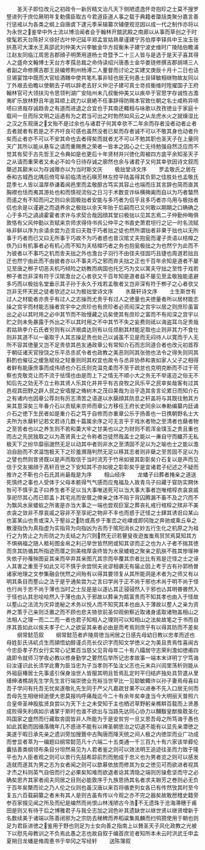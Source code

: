 <!-- { "loadSidebar": true } -->
　　圣天子即位改元之初政令一新厉精文治凡天下侧陋遗逸怀竒抱珍之士莫不搜罗豋进列于庶位厥明年复勅儒臣取古今君道臣道人事之载于典籍者櫽括类聚分嘉言善行惩戒以为各类之纲上自唐虞下逮元季采辑纂次辅便观览因以成一代之制作亦将以为永世之鉴举中外士流以博洽闻者会于翰林开舘武殿之南廊以从事而草创之于时俊髦若天台陈好义徐好古叶仲汜延平郑孟宣姑熟章谨建宁苏伯厚李铎呉中王汝玉张拱髙可大溧水王真邵武刘仲美大兴李敏金华方叔衡朱子建宁波史维时广陵陆伯瞻浦江赵友同临江周思吉郡顔子明萧用道杨士竒暨予二十三人皆与是选于是天子喜其得人之盛命文翰博士天台方孝孺总裁之命侍读绍兴唐愚士金华娄琏修撰吉郡胡靖三人者副之命修撰吉郡王艮编修荆州杨溥二人董督而讨论之实建文庚辰十月十二日也诘旦锡宴馆中既而大官给酒饍中使共笔札事非轻也居无何愚士艮铎敏相继物故友同以丁外艰去伯瞻以使朝去子明以辞老去好义仲汜子建可真士竒叔衡维时陞擢国子王府翰林官可大领扶沟令思领判湖广安陆州未几叔衡仲美又以疾卒于官思字存诚性古澹夷旷乐放林野且年逾耳顺上疏力以衰絶不任事辞得防赐本官致仕朝之名士咸称异啧啧曰贤哉存诚趋舎之有道而进退之合宜也于其南还輙相与咏歌以孜孜徳业于家庭十载间一旦而际文明之运遇有为之君当可出之时勃然如风云之从龙虎水火之就燥湿比之汉之东观唐之文殆不是过余也与诸君子何其幸欤不二年余而存者没者动者止者去者就者有若是之不齐吁良可感也虽然没者已矣而存者诚不可以不敬其身也动者升矣而止者亦不可以不安其命也去者得矣而就者尤不可以不勉其职也圣天子在上量同天广其所以能从悬车之请而重赐赉之荣者一皆本之因心之仁无待勉强自然泛应而不觉其有契于古先哲王之令典如是也更后十年贤材并兴徳化周被四方底平余知圣天子之从请而重荣者又未必不如今日待存诚之廓然也余与诸君子又何其幸欤因诗文叙而槩述其巅末以为存诚赠亦以为当时斯文庆
　　极拙堂诗文序
　　罗孟敬氏之居在泰和古城西北隅后倚穹阜前临清池石暎芳林左控平陆盖得其负郭之佳胜处也孟敬氏昆季七人皆以温厚恭谦着闻邑里而孟敬醇古笃实其容止也端而庄其言辞也简而直其胸襟也恬而夷其游处也和而慎视流俗之日习于术数变诈纵横捭阖而自以为巧者螫然而逺之有不知而问之则曰余固极拙者安能与多巧者为侣乎且多巧者亦乌用与极拙者侣也余是以谨避之而退养余之极拙以余天年贻于后嗣而已又何敢以期期之口确确之心于多巧之譊譊霍霍者求许与求契合哉因顔其堂曰极拙以见其志焉二子仲勤仲晦俱敦恪有父风仲勤以贡赋来京师求得侍书呉公仲平之书直史萧君坦行之记一时名流赋咏非鲜以序为余请余尝为迩言曰夫耽于巧者拙之徒也然所谓拙者非果于拙也以无所事于巧者而已又曰无所事于巧故不为巧者惑也昔汉隂丈夫抱瓮而灌子贡语以桔橰之佚乃曰有机事者必有机心而不知为夫桔橰巧者之务也抱瓮极拙之为也然宁为此而不为彼者以不事巧之机而舎夫拙之外也澹台子羽行不由径夫径固巧且捷也周道若拙且迂也然宁由此而不由彼者亦以不事夫巧之邪而弃夫拙之正也千百年余知是道者不屡见至唐之栁子切恶夫机巧倾险之妨教而病国也托乞巧为文以寓夫守拙之至性于戏若栁子者岂非深有符于汉隂澹台之心者欤又千百年知是道者益不屡见至孟敬独能逺避多巧而以极拙名堂垂示其子孙于永久于戏若孟敬者又岂非深有符于栁子之心者欤又岂非无怀天民之徒者欤述之以为极拙堂诗文序
　　氷蘖轩诗文序
　　士生斯世有过人之材能者亦贵乎有过人之志操而尤贵乎有过人之徳量也夫徳量者所以居材能志操之宫宇而材能志操者宫宇中之庶珍也有庶珍者必资闳深之宫宇以居之则庶珍虽富出之必以其时用之必中其节而不贻慢藏之讥矣使其有庶珍之富而不有闳深之宫宇以贮之则未免暴露于外出之不以其时用之不中其节不失之妄费则祗以诲盗耳乌足贵哉若姑熟李介石氏者穷则有以济艰虞达则有以任烦剧其材能足取也止则非其力不食仕则非其道不以一毫取于人其志操足贵也处己以诚虽不见是而无闷待人以寛而于人无所不容其徳量又岂不足贵欤其邑友通政章公有常知介石而志同道合者也改元初首荐于朝征诸天官授饶之乐平丞丞贰令者也政教之美恶则同其张弛也法令之得失则同其斟酌也催征之缓急赋役之轻重则同其权宜也故令与丞非协恭和衷如家人父子之相得者鲜有能康庶事而成伟绩也介石氏则克温克柔而不至于疏怠也克明克断而不过于苛察也克敬克让而不流于怯懦也由是而上下之情无不顺小大之务无不举逺迩之俗无不知后先之効无不立士称其贤人乐其化井井乎有古良牧之风乐平之民幸矣哉客有过其邑视其田野之辟人民之安墙屋之脩树木之茂曰美哉为治乎造其舎言论累日而知介石之有诸内也因章公荐剡有厉志清苦之语遂以氷蘖顔其防息之轩盖将与其既往勉其方来其意深矣三年春介石以贡赋来京师而章公方移任王府长史同余以奉勅编纂内廷诵介石之徳下生民者如是重介石之笃于自修而亦重章公乐于扬善也一日携朝野名士大夫所为氷蘖轩记若文若诗几数十篇属余序之可无言乎于戏氷者物之至清者也蘖者物之至苦者也以之养生则不若和羮大牢之甘美也以之为财则不若浑金璞玉之贵且重也而古之先民独取之以为髙贤真士之令称者岂徒然哉盖士之能以一亷自守而纎芥无私极天下之纷华靡丽邈然无足以动其中者则非氷之至清固不足以为之喻也士之能以澹泊自励而不求温饱极天下之珍羞滫瀡判然无足以移其志者则非蘖之至苦固不足以为之譬也然则昔贤既以是声而取信于当时流芳于竹帛如彼其彰彰矣介石复以是声而见信于交友揭顔于髙轩百世之下安知其不亦如彼之彰彰矣乎是宜诸君子纪述之不疑而推许之不靳也介石氏其尚朂哉是为序
　　相山经序
　　龙蟠子曰葬者掩亲之道送死慎终之事也人受体于父母本骸得气气感而应鬼福及人故青乌子曰藏于窅防实闗休咎可不慎乎孟子曰养生者不足以当大事唯送死可以当大事大事者岂唯棺椁衣衾哀戚享祀尽其心而已耶盖卜其宅兆而安厝之俾亲之体不陷于背囚腾漏不畜不及之穴而不为飘风水泉蝼蚁之所害是亦当大事之一端也尝观巨室之葬丧礼戒行棺椁之殡非不美衣衾之敛非不厚哀戚之容非不至享祀之物非不丰也而惑于迂怪之士肆其诱诳曰某山也富某山也贵或深入于壑谷之防或髙步于峯峦之屹嶫或即冈陇之奔驰或乘丘阜之散漫指伪为真指虚为实指背为向指凶为吉而于隂阳消长之妙五行生化之机原之为祖行之为势止之为形防之为支结之为穴则然无识若瞽叟夜逰蚩蚩焉贸贸焉莫知其方不惧祸福之随人秪茍图金帛之利己举世皆然罔或知其谬而正之也为人子者不揣其徳而贪其防循其所指迹而厝之则美棺厚衾终皆为水泉蝼螘之聚亲之肌肤不胜其惨塜神失依子孙罹殃图妥其亲而卒弃其亲图亢其宗而卒覆其宗者比比有焉是迀怪之士之诬人其害之重至于如此又可不慎乎余尝悯夫讹谬相袭无有届止因上考于古有孙郭杨曽诸家地理之文参集融会恍然之间殆有以得其要领复从其所能洞是术者为之师又有以明其条目而塟山之法于是乎通矣尝为之言曰学尚于正不尚于邪也术尚于明不尚于怪也行尚于忠不尚于薄也当时之士反是是以遂亾其正骎骎然入于邪也亾其明昬昬然入于怪也亾其忠哙哙然入于薄也由入于邪故以葬亲为餂富贵而不知其孝也由入于怪故以塟山之法流为灾异诡秘之术务以悦人而不知究其本也由入于薄故以塟人之亲为资养之策于己亲则泛置之而不顾也悲夫猗欤前圣仰观俯察近取诸身逺取诸物盖相山之法相人之理一而二二而一者也君子知相人之理则可以知相山之法矣故笔之于书而自序其首如此以俟夫孝子仁人之欲妥其亲者必由是而考焉则庶乎有以得其防而不差矣
　　纲常懿范叙
　　纲常懿范者庐陵周徳当闲居之日感先母幼日教以忠孝而述也母姓彭氏讳屼贞生而頴悟幼醇谨贞亮长仅识字而知文学徳义之为美且贵焉性喜闻古今忠臣孝子烈女行实常心记累百当慈父见背母年二十有八孀居守志荣利澹如徳甫四歳即令就师习学夜必教以修身勤学之要然后举所记忠孝故事一端本末详明丁宁笃诲曰汝谨识此长须学此曹为臣当忠为子当孝则不坠汝父志也元末兵兴闾里荡析则能从外祖庭椿居士先事逺引保身浊世人皆服其明且哲焉乱定时平归结庐独处具贽遣从里缙绅渚樵胡先生学先生言行端崇徳业充裕当世罕比一见聪敏輙许以孙子妻焉母喜曰吾子学问有托吾无忧矣遂敬礼先生同于严父凡嘉疏甘果不以进奉不先入口居无何而吾母先生相继倾逝使大恩莫报呜呼痛哉迄今二十有余年矣幸逢当今大明丽天普照六合皇帝圣神股肱贤良尝以为天下士之未受知于主也栖迟草野躬亲樵畊百载而上贤愚成败得失利病如示诸掌于斯时也谁不欲出与当路先达同心协力以黼黻皇猷揄敭圣化鸣国家之盛然而行藏取舎固皆非人所能为于是安贫穷一旦又思吾母之所笃诲于愚也如此其勤而因循落魄年几不惑进不能有以禆圣朝思治之切退不能有以显先亲潜徳之美遂于暇日承先亲之遗训旁加搜葺中古陶唐而降天统之间人极之内徳崇而业广功成而誉显者萃为一编题曰纲常懿范凡十六端二十五类通一千三百九十有六家该举彛伦囊括善类纲领布条目分坦然易见为人君者鉴之则可以效法明王追迹往圣而力致于隆平也为人臣者观之则可以景行先喆希踪前烈而勉成于忠义也为男者览之则可以感发造就而遂其为男之志为女者闻之则可以歆慕依放而修其为女之徳见可而欲进者视其才杰之科则英气自倍而行之必果矣知难而欲退者谂其清隐之端则厉操愈坚而守之必确矣思齐其家者阅夫同居之目则必能敦序于九族思扬其名者求夫聮芳之巻则必无负于百年矣槩而论之乃人伦之仪则也虽汉唐以来百将循吏列女各已有传然攷其时至今复五六百载嗣纂之者未有其人是则古虽有传以今观之亦不完之器矣故敢厯稽史籍旁参百家掇见闻之所及而纪是编然而尚恨山林浅陋古今浩不无遗珠于沧海滞穗于甫田是则又有待于后之博雅君子与我仝志加之润色补其遗缺世以继世贤以继贤增新于名数续美于诸端以陈善闭邪为之宗防去稊稗而养稻粱集鳯麟而扫鸮獍使用于朝也则足为君臣进徳之鉴用于野也则足为士女向善之指南上以賛圣天子风化政教之光被下以慰先母教训之不负焉此愚之志也故自叙于编首庶览者知所本未云时洪武壬申孟夏朔日龙蟠是脩周悳书于举冈之写经轩
　　送陈簿叙

